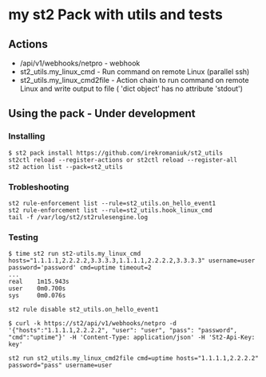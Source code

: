 # my st2 Pack with utils and tests

## Actions

- /api/v1/webhooks/netpro - webhook
- st2_utils.my_linux_cmd - Run command on remote Linux (parallel ssh)
- st2_utils.my_linux_cmd2file - Action chain to run command on remote Linux and write output to file ( 'dict object' has no attribute 'stdout')


## Using the pack - Under development

### Installing

```
$ st2 pack install https://github.com/irekromaniuk/st2_utils
st2ctl reload --register-actions or st2ctl reload --register-all
st2 action list --pack=st2_utils
```

### Trobleshooting

```
st2 rule-enforcement list --rule=st2_utils.on_hello_event1
st2 rule-enforcement list --rule=st2_utils.hook_linux_cmd
tail -f /var/log/st2/st2rulesengine.log
```

### Testing

```
$ time st2 run st2-utils.my_linux_cmd hosts="1.1.1.1,2.2.2.2,3.3.3.3,1.1.1.1,2.2.2.2,3.3.3.3" username=user password='password' cmd=uptime timeout=2
...
real    1m15.943s
user    0m0.700s
sys     0m0.076s

st2 rule disable st2_utils.on_hello_event1

$ curl -k https://st2/api/v1/webhooks/netpro -d '{"hosts":"1.1.1.1,2.2.2.2", "user": "user", "pass": "password", "cmd":"uptime"}' -H 'Content-Type: application/json' -H 'St2-Api-Key: key'

st2 run st2_utils.my_linux_cmd2file cmd=uptime hosts="1.1.1.1,2.2.2.2" password="pass" username=user
```